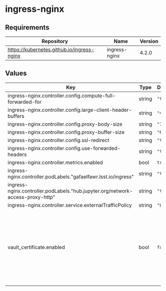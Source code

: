 # ingress-nginx

## Requirements

| Repository | Name | Version |
|------------|------|---------|
| https://kubernetes.github.io/ingress-nginx | ingress-nginx | 4.2.0 |

## Values

| Key | Type | Default | Description |
|-----|------|---------|-------------|
| ingress-nginx.controller.config.compute-full-forwarded-for | string | `"true"` |  |
| ingress-nginx.controller.config.large-client-header-buffers | string | `"4 64k"` |  |
| ingress-nginx.controller.config.proxy-body-size | string | `"100m"` |  |
| ingress-nginx.controller.config.proxy-buffer-size | string | `"64k"` |  |
| ingress-nginx.controller.config.ssl-redirect | string | `"true"` |  |
| ingress-nginx.controller.config.use-forwarded-headers | string | `"true"` |  |
| ingress-nginx.controller.metrics.enabled | bool | `true` |  |
| ingress-nginx.controller.podLabels."gafaelfawr.lsst.io/ingress" | string | `"true"` |  |
| ingress-nginx.controller.podLabels."hub.jupyter.org/network-access-proxy-http" | string | `"true"` |  |
| ingress-nginx.controller.service.externalTrafficPolicy | string | `"Local"` |  |
| vault_certificate.enabled | bool | `false` | Whether to store ingress TLS certificate via vault-secrets-operator.  Typically "squareone" owns it instead in an RSP. |
